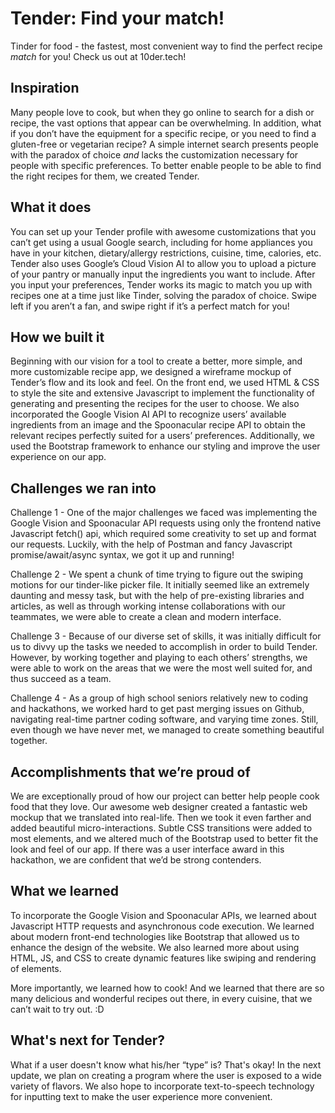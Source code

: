 # Tender: Find your match!
Tinder for food - the fastest, most convenient way to find the perfect recipe _match_ for you! 
Check us out at 10der.tech! 

## Inspiration
Many people love to cook, but when they go online to search for a dish or recipe, the vast options that appear can be overwhelming. In addition, what if you don’t have the equipment for a specific recipe, or you need to find a gluten-free or vegetarian recipe? A simple internet search presents people with the paradox of choice _and_ lacks the customization necessary for people with specific preferences. To better enable people to be able to find the right recipes for them, we created Tender. 

## What it does
You can set up your Tender profile with awesome customizations that you can’t get using a usual Google search, including for home appliances you have in your kitchen, dietary/allergy restrictions, cuisine, time, calories, etc. Tender also uses Google’s Cloud Vision AI to allow you to upload a picture of your pantry or manually input the ingredients you want to include. After you input your preferences, Tender works its magic to match you up with recipes one at a time just like Tinder, solving the paradox of choice. Swipe left if you aren’t a fan, and swipe right if it’s a perfect match for you!

## How we built it
Beginning with our vision for a tool to create a better, more simple, and more customizable recipe app, we designed a wireframe mockup of Tender’s flow and its look and feel. On the front end, we used HTML & CSS to style the site and extensive Javascript to implement the functionality of generating and presenting the recipes for the user to choose. We also incorporated the Google Vision AI API to recognize users’ available ingredients from an image and the Spoonacular recipe API to obtain the relevant recipes perfectly suited for a users’ preferences. Additionally, we used the Bootstrap framework to enhance our styling and improve the user experience on our app. 
 
## Challenges we ran into
Challenge 1 - One of the major challenges we faced was implementing the Google Vision and Spoonacular API requests using only the frontend native Javascript fetch() api, which required some creativity to set up and format our requests. Luckily, with the help of Postman and fancy Javascript promise/await/async syntax, we got it up and running! 

Challenge 2 - We spent a chunk of time trying to figure out the swiping motions for our tinder-like picker file. It initially seemed like an extremely daunting and messy task, but with the help of pre-existing libraries and articles, as well as through working intense collaborations with our teammates, we were able to create a clean and modern interface.

Challenge 3 - Because of our diverse set of skills, it was initially difficult for us to divvy up the tasks we needed to accomplish in order to build Tender. However, by working together and playing to each others’ strengths, we were able to work on the areas that we were the most well suited for, and thus succeed as a team. 

Challenge 4 - As a group of high school seniors relatively new to coding and hackathons, we worked hard to get past merging issues on Github, navigating real-time partner coding software, and varying time zones. Still, even though we have never met, we managed to create something beautiful together. 

## Accomplishments that we’re proud of
We are exceptionally proud of how our project can better help people cook food that they love. Our awesome web designer created a fantastic web mockup that we translated into real-life. Then we took it even farther and added beautiful micro-interactions. Subtle CSS transitions were added to most elements, and we altered much of the Bootstrap used to better fit the look and feel of our app. If there was a user interface award in this hackathon, we are confident that we’d be strong contenders. 
 
## What we learned
To incorporate the Google Vision and Spoonacular APIs, we learned about Javascript HTTP requests and asynchronous code execution. We learned about modern front-end technologies like Bootstrap that allowed us to enhance the design of the website. We also learned more about using HTML, JS, and CSS to create dynamic features like swiping and rendering of elements. 

More importantly, we learned how to cook! And we learned that there are so many delicious and wonderful recipes out there, in every cuisine, that we can’t wait to try out. :D 
 
## What's next for Tender?
What if a user doesn't know what his/her “type” is? That's okay! In the next update, we plan on creating a program where the user is exposed to a wide variety of flavors. We also hope to incorporate text-to-speech technology for inputting text to make the user experience more convenient.
